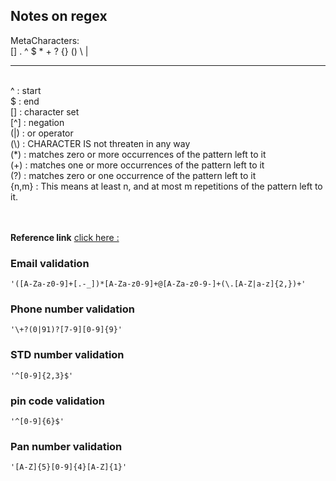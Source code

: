 ## Notes  on regex

MetaCharacters: <br>
[] . ^ $ * + ? {} () \ |  <br>
_________________________________________________
 <br>
^ : start   <br>
$ : end   <br>
[] : character set   <br>
[^] : negation  <br>
(|) : or operator  <br>
(\) : CHARACTER IS not threaten in any way   <br>
(*) : matches zero or more occurrences of the pattern left to it  <br>
(+) : matches one or more occurrences of the pattern left to it  <br>
(?) : matches zero or one occurrence of the pattern left to it  <br>
{n,m} : This means at least n, and at most m repetitions of the pattern left to it.  <br>

 <br> <br>
**Reference link** [click here :](https://www.programiz.com/python-programming/regex)


### Email validation 

```
'([A-Za-z0-9]+[.-_])*[A-Za-z0-9]+@[A-Za-z0-9-]+(\.[A-Z|a-z]{2,})+'
```

### Phone number validation

```
'\+?(0|91)?[7-9][0-9]{9}'
```
### STD number validation

```
'^[0-9]{2,3}$'
```

### pin code validation

```
'^[0-9]{6}$'
```

### Pan number validation

```
'[A-Z]{5}[0-9]{4}[A-Z]{1}'
```


